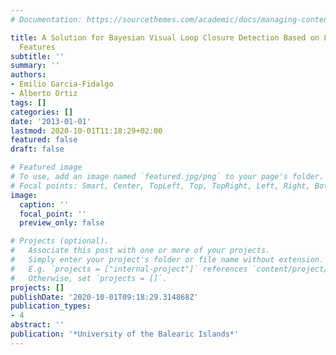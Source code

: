 ```yaml
---
# Documentation: https://sourcethemes.com/academic/docs/managing-content/

title: A Solution for Bayesian Visual Loop Closure Detection Based on Local Invariant
  Features
subtitle: ''
summary: ''
authors:
- Emilio Garcia-Fidalgo
- Alberto Ortiz
tags: []
categories: []
date: '2013-01-01'
lastmod: 2020-10-01T11:18:29+02:00
featured: false
draft: false

# Featured image
# To use, add an image named `featured.jpg/png` to your page's folder.
# Focal points: Smart, Center, TopLeft, Top, TopRight, Left, Right, BottomLeft, Bottom, BottomRight.
image:
  caption: ''
  focal_point: ''
  preview_only: false

# Projects (optional).
#   Associate this post with one or more of your projects.
#   Simply enter your project's folder or file name without extension.
#   E.g. `projects = ["internal-project"]` references `content/project/deep-learning/index.md`.
#   Otherwise, set `projects = []`.
projects: []
publishDate: '2020-10-01T09:18:29.314868Z'
publication_types:
- 4
abstract: ''
publication: '*University of the Balearic Islands*'
---
```

